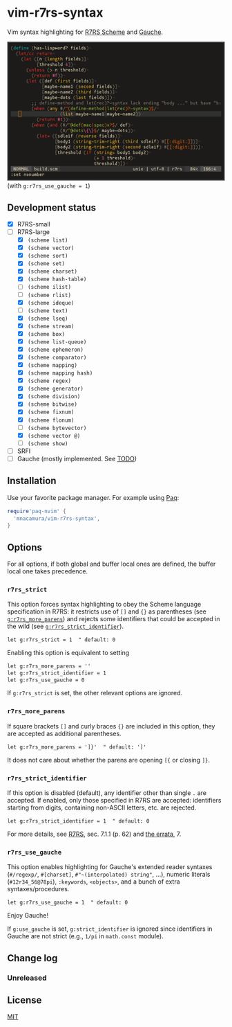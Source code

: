 # vim-r7rs-syntax

Vim syntax highlighting for [R7RS Scheme][1] and [Gauche][3].

![Screenshot](./preview.png)
(with `g:r7rs_use_gauche = 1`)

## Development status

- [x] R7RS-small 
- [ ] R7RS-large
    - [x] `(scheme list)`
    - [x] `(scheme vector)`
    - [x] `(scheme sort)`
    - [x] `(scheme set)`
    - [x] `(scheme charset)`
    - [x] `(scheme hash-table)`
    - [ ] `(scheme ilist)`
    - [ ] `(scheme rlist)`
    - [x] `(scheme ideque)`
    - [ ] `(scheme text)`
    - [x] `(scheme lseq)`
    - [x] `(scheme stream)`
    - [x] `(scheme box)`
    - [x] `(scheme list-queue)`
    - [x] `(scheme ephemeron)`
    - [x] `(scheme comparator)`
    - [x] `(scheme mapping)`
    - [x] `(scheme mapping hash)`
    - [x] `(scheme regex)`
    - [x] `(scheme generator)`
    - [x] `(scheme division)`
    - [x] `(scheme bitwise)`
    - [x] `(scheme fixnum)`
    - [x] `(scheme flonum)`
    - [ ] `(scheme bytevector)`
    - [x] `(scheme vector @)`
    - [ ] `(scheme show)`
- [ ] SRFI
- [ ] Gauche (mostly implemented. See [TODO](TODO.md))

## Installation

Use your favorite package manager. For example using [Paq][4]:

```lua
require'paq-nvim' {
  'mnacamura/vim-r7rs-syntax',
}
```

## Options

For all options, if both global and buffer local ones are defined, the
buffer local one takes precedence.

### `r7rs_strict`

This option forces syntax highlighting to obey the Scheme language
specification in R7RS: it restricts use of `[]` and `{}` as parentheses (see
[`g:r7rs_more_parens`](#r7rs_more_parens)) and rejects some identifiers that
could be accepted in the wild (see
[`g:r7rs_strict_identifier`](#r7rs_strict_identifier)).

```vim
let g:r7rs_strict = 1  " default: 0
```

Enabling this option is equivalent to setting

```vim
let g:r7rs_more_parens = ''
let g:r7rs_strict_identifier = 1
let g:r7rs_use_gauche = 0
```

If `g:r7rs_strict` is set, the other relevant options are ignored.

### `r7rs_more_parens`

If square brackets `[]` and curly braces `{}` are included in this option,
they are accepted as additional parentheses.

```vim
let g:r7rs_more_parens = ']}'  " default: ']'
```

It does not care about whether the parens are opening `[{` or closing `]}`.

### `r7rs_strict_identifier`

If this option is disabled (default), any identifier other than single `.` are
accepted.  If enabled, only those specified in R7RS are accepted: identifiers
starting from digits, containing non-ASCII letters, etc. are rejected.

```vim
let g:r7rs_strict_identifier = 1  " default: 0
```

For more details, see [R7RS][1], sec. 7.1.1 (p. 62) and [the errata][2], 7.

### `r7rs_use_gauche`

This option enables highlighting for Gauche's extended reader syntaxes
(`#/regexp/`, `#[charset]`, `#"~(interpolated) string"`, ...), numeric
literals (`#12r34_56@78pi`), `:keywords`, `<objects>`, and a bunch of extra
syntaxes/procedures.

```vim
let g:r7rs_use_gauche = 1  " default: 0
```

Enjoy Gauche!

If `g:use_gauche` is set, `g:strict_identifier` is ignored since identifiers
in Gauche are not strict (e.g., `1/pi` in `math.const` module).

## Change log

### Unreleased

## License

[MIT](LICENSE)

[1]: https://small.r7rs.org/
[2]: https://small.r7rs.org/wiki/R7RSSmallErrata/
[3]: https://practical-scheme.net/gauche/
[4]: https://github.com/savq/paq-nvim/

<!-- vim: set tw=78 spell: -->
